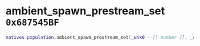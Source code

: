 # ambient_spawn_prestream_set `0x687545BF`

```lua
natives.population.ambient_spawn_prestream_set(_unk0 --[[ number ]], _unk1 --[[ number ]], _unk2 --[[ number ]], _unk3 --[[ number ]], _unk4 --[[ number ]], _unk5 --[[ number ]])
```